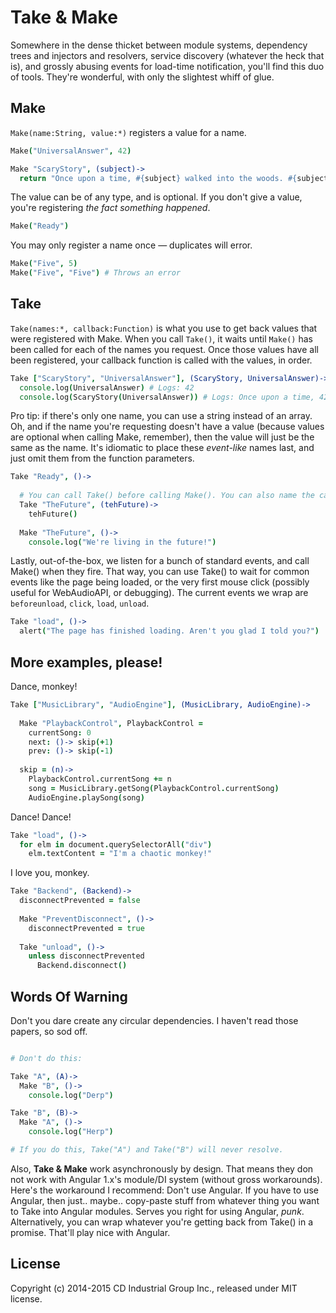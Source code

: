 # Take & Make

Somewhere in the dense thicket between module systems, dependency trees and injectors and resolvers, service discovery (whatever the heck that is), and grossly abusing events for load-time notification, you'll find this duo of tools. They're wonderful, with only the slightest whiff of glue.

## Make

`Make(name:String, value:*)` registers a value for a name.
 
```coffee
Make("UniversalAnswer", 42)

Make "ScaryStory", (subject)->
  return "Once upon a time, #{subject} walked into the woods. #{subject} was eaten by a giant spider. The end. (OR IS IT?)"
```

The value can be of any type, and is optional. If you don't give a value, you're registering *the fact something happened*.

```coffee
Make("Ready")
```

You may only register a name once — duplicates will error.

```coffee
Make("Five", 5)
Make("Five", "Five") # Throws an error
```

## Take

`Take(names:*, callback:Function)` is what you use to get back values that were registered with Make.
When you call `Take()`, it waits until `Make()` has been called for each of the names you request.
Once those values have all been registered, your callback function is called with the values, in order.

```coffee
Take ["ScaryStory", "UniversalAnswer"], (ScaryStory, UniversalAnswer)->
  console.log(UniversalAnswer) # Logs: 42
  console.log(ScaryStory(UniversalAnswer)) # Logs: Once upon a time, 42 walked into the woods. 42 was eaten by a giant spider. The end. (OR IS IT?)
```

Pro tip: if there's only one name, you can use a string instead of an array.
Oh, and if the name you're requesting doesn't have a value (because values are optional when calling Make, remember),
then the value will just be the same as the name. It's idiomatic to place these *event-like* names last, and just omit them from the function parameters.


```coffee
Take "Ready", ()->
  
  # You can call Take() before calling Make(). You can also name the callback arguments whatever you want.
  Take "TheFuture", (tehFuture)->
    tehFuture()
  
  Make "TheFuture", ()->
    console.log("We're living in the future!")
```

Lastly, out-of-the-box, we listen for a bunch of standard events, and call Make() when they fire. That way, you can use Take() to wait for common events like the page being loaded, or the very first mouse click (possibly useful for WebAudioAPI, or debugging). The current events we wrap are `beforeunload`, `click`, `load`, `unload`.


```coffee
Take "load", ()->
  alert("The page has finished loading. Aren't you glad I told you?")
```

## More examples, please!

Dance, monkey!

```coffee
Take ["MusicLibrary", "AudioEngine"], (MusicLibrary, AudioEngine)->
  
  Make "PlaybackControl", PlaybackControl =
    currentSong: 0
    next: ()-> skip(+1)
    prev: ()-> skip(-1)
  
  skip = (n)->
    PlaybackControl.currentSong += n
    song = MusicLibrary.getSong(PlaybackControl.currentSong)
    AudioEngine.playSong(song)
```

Dance! Dance!

```coffee
Take "load", ()->
  for elm in document.querySelectorAll("div")
    elm.textContent = "I'm a chaotic monkey!"
```

I love you, monkey.

```coffee
Take "Backend", (Backend)->
  disconnectPrevented = false
  
  Make "PreventDisconnect", ()->
    disconnectPrevented = true
  
  Take "unload", ()->
    unless disconnectPrevented
      Backend.disconnect()
```

## Words Of Warning

Don't you dare create any circular dependencies. I haven't read those papers, so sod off.

```coffee

# Don't do this:

Take "A", (A)->
  Make "B", ()->
    console.log("Derp")

Take "B", (B)->
  Make "A", ()->
    console.log("Herp")

# If you do this, Take("A") and Take("B") will never resolve.
```

Also, **Take & Make** work asynchronously by design. That means they don not work with Angular 1.x's module/DI system (without gross workarounds). Here's the workaround I recommend: Don't use Angular. If you have to use Angular, then just.. maybe.. copy-paste stuff from whatever thing you want to Take into Angular modules. Serves you right for using Angular, *punk*. Alternatively, you can wrap whatever you're getting back from Take() in a promise. That'll play nice with Angular.


## License
Copyright (c) 2014-2015 CD Industrial Group Inc., released under MIT license.
